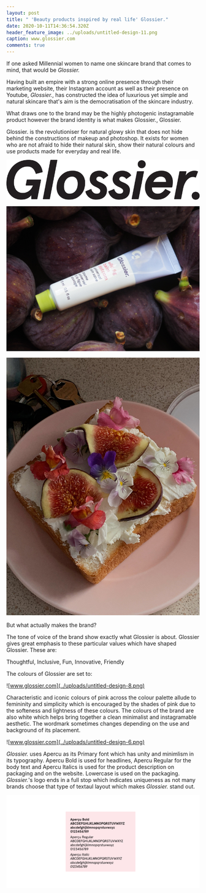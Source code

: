 ```yaml
---
layout: post
title: " 'Beauty products inspired by real life' Glossier."
date: 2020-10-11T14:36:54.320Z
header_feature_image: ../uploads/untitled-design-11.png
caption: www.glossier.com
comments: true
---
```

If one asked Millennial women to name one skincare brand that comes to mind, that would be *Glossier.* 

Having built an empire with a strong online presence through their marketing website, their Instagram account as well as their presence on Youtube, *Glossier.*, has constructed the idea of luxurious yet simple and natural skincare that's aim is the democratisation of the skincare industry. 

What draws one to the brand may be the highly photogenic instagramable product however the brand identity is what makes Glossier., Glossier. 

Glossier. is the revolutioniser for natural glowy skin that does not hide behind the constructions of makeup and photoshop. It exists for women who are not afraid to hide their natural skin, show their natural colours and use products made for everyday and real life.

![](../uploads/890347.png)

![Big Fig Energy ( Glossier on Twitter)](../uploads/ejdl1t6xyaatuef.jpg)

![Twitter and the photogenic nature of Glossier](../uploads/ejdkg-wxyaeqxws.jpg)

But what actually makes the brand?

The tone of voice of the brand show exactly what Glossier is about. Glossier gives great emphasis to these particular values which have shaped Glossier. These are:

Thoughtful, Inclusive, Fun, Innovative, Friendly

The colours of Glossier are set to:

![www.glossier.com](../uploads/untitled-design-8.png)

Characteristic and iconic colours of pink across the colour palette allude to femininity and simplicity which is encouraged by the shades of pink due to the softeness and lightness of these colours. The colours of the brand are also white which helps bring together a clean minimalist and instagramable aesthetic. The wordmark sometimes changes depending on the use and background of its placement.

![www.glossier.com](../uploads/untitled-design-6.png)

*Glossier.* uses Apercu as its Primary font which has unity and minimlism in its typography. Apercu Bold is used for headlines, Apercu Regular for the body text and Apercu Italics is used for the product description on packaging and on the website. Lowercase is used on the packaging. *Glossier.*'s logo ends in a full stop which indicates uniqueness as not many brands choose that type of textaul layout which makes *Glossier.* stand out.

![](../uploads/untitled-design-7.png)